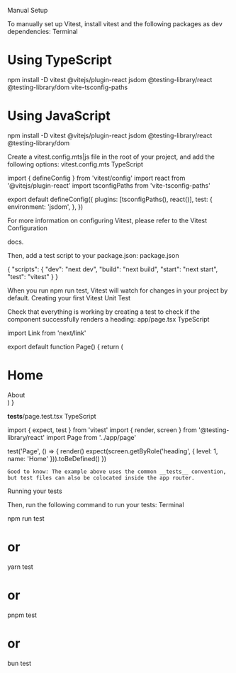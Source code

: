 Manual Setup

To manually set up Vitest, install vitest and the following packages as dev dependencies:
Terminal

# Using TypeScript
npm install -D vitest @vitejs/plugin-react jsdom @testing-library/react @testing-library/dom vite-tsconfig-paths
# Using JavaScript
npm install -D vitest @vitejs/plugin-react jsdom @testing-library/react @testing-library/dom

Create a vitest.config.mts|js file in the root of your project, and add the following options:
vitest.config.mts
TypeScript

import { defineConfig } from 'vitest/config'
import react from '@vitejs/plugin-react'
import tsconfigPaths from 'vite-tsconfig-paths'
 
export default defineConfig({
  plugins: [tsconfigPaths(), react()],
  test: {
    environment: 'jsdom',
  },
})

For more information on configuring Vitest, please refer to the Vitest Configuration

docs.

Then, add a test script to your package.json:
package.json

{
  "scripts": {
    "dev": "next dev",
    "build": "next build",
    "start": "next start",
    "test": "vitest"
  }
}

When you run npm run test, Vitest will watch for changes in your project by default.
Creating your first Vitest Unit Test

Check that everything is working by creating a test to check if the <Page /> component successfully renders a heading:
app/page.tsx
TypeScript

import Link from 'next/link'
 
export default function Page() {
  return (
    <div>
      <h1>Home</h1>
      <Link href="/about">About</Link>
    </div>
  )
}

__tests__/page.test.tsx
TypeScript

import { expect, test } from 'vitest'
import { render, screen } from '@testing-library/react'
import Page from '../app/page'
 
test('Page', () => {
  render(<Page />)
  expect(screen.getByRole('heading', { level: 1, name: 'Home' })).toBeDefined()
})

    Good to know: The example above uses the common __tests__ convention, but test files can also be colocated inside the app router.

Running your tests

Then, run the following command to run your tests:
Terminal

npm run test
# or
yarn test
# or
pnpm test
# or
bun test
